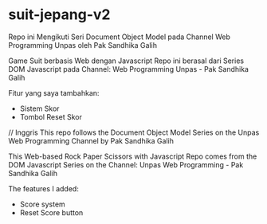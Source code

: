 # suit-jepang-v2
Repo ini Mengikuti Seri Document Object Model pada Channel Web Programming Unpas oleh Pak Sandhika Galih

Game Suit berbasis Web dengan Javascript Repo ini 
berasal dari Series DOM Javascript pada Channel: 
Web Programming Unpas - Pak Sandhika Galih

Fitur yang saya tambahkan:
- Sistem Skor
- Tombol Reset Skor

// Inggris
This repo follows the Document Object Model Series on the Unpas Web Programming Channel by Pak Sandhika Galih

This Web-based Rock Paper Scissors with Javascript Repo comes 
from the DOM Javascript Series on the Channel:
Unpas Web Programming - Pak Sandhika Galih

The features I added:
- Score system
- Reset Score button
